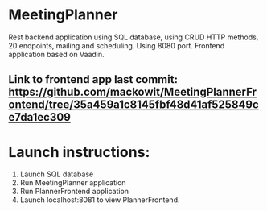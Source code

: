 # MeetingPlanner
Rest backend application using SQL database, using CRUD HTTP methods, 20 endpoints, mailing and scheduling.
Using 8080 port.
Frontend application based on Vaadin.

## Link to frontend app last commit: https://github.com/mackowit/MeetingPlannerFrontend/tree/35a459a1c8145fbf48d41af525849ce7da1ec309

# Launch instructions:
 1. Launch SQL database
 2. Run MeetingPlanner application
 3. Run PlannerFrontend application
 4. Launch localhost:8081 to view PlannerFrontend.
